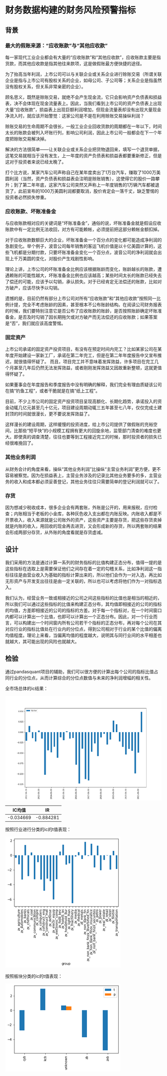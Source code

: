 # 财务数据构建的财务风险预警指标

## 背景

### 最大的假账来源：“应收账款”与“其他应收款”

每一家现代工业企业都会有大量的“应收账款”和“其他应收款”，应收账款主要是指货款，而其他应收款是指其他往来款项，这是做假账最方便快捷的途径。

为了抬高当年利润，上市公司可以与关联企业或关系企业进行赊账交易（所谓关联企业是指与上市公司有股权关系的企业，如母公司、子公司等；关系企业是指虽然没有股权关系，但关系非常亲密的企业）。

顾名思义，既然是赊账交易，就绝不会产生现金流，它只会影响资产负债表和损益表，决不会体现在现金流量表上。因此，当我们看到上市公司的资产负债表上出现大量“应收账款”，损益表上出现巨额利润增加，但现金流量表却没有出现大量现金净流入时，就应该开始警觉：这家公司是不是在利用赊账交易操纵利润？

赊账交易的生命周期不会很长，一般工业企业回收货款的周期都在一年以下，时间太长的账款会被列入坏账行列，影响公司利润，因此上市公司一般都会在下一个年度把赊账交易解决掉。

解决的方法很简单——让关联企业或关系企业把货物退回来，填写一个退货单据，这笔交易就相当于没有发生，上一年度的资产负债表和损益表都要重新修正，但是这对于投资者来说已经太晚了。

打个比方说，某家汽车公司声称自己在某年度卖出了1万台汽车，赚取了1000万美圆利润（当然，资产负债表和损益表会注明是赊账销售），这使得它的股价一路攀升；到了第二年年底，这家汽车公司突然又声称上一年度销售的1万辆汽车都被退货了，此前宣布的1000万美圆利润都要取消，股价肯定会一落千丈，缺乏警惕的投资者必然损失惨重。

### 应收账款、坏账准备金

与应收账款相对应的关键词是“坏账准备金”，通俗的说，坏账准备金就是假设应收账款中有一定比例无法收回，对方有可能赖帐，必须提前把这部分赖帐金额扣掉。

对于应收账款数额巨大的企业，坏账准备金一个百分点的变化都可能造成净利润的急剧变化。举个例子，波音公司每年销售的客运飞机价值是以十亿美圆计算的，这些飞机都是分期付款，只要坏账准备金变化一个百分点，波音公司的净利润就会出现上千万美圆的变化，对股价产生戏剧性影响。

理论上讲，上市公司的坏账准备金比例应该根据账龄而变化，账龄越长的账款，遭遇赖账的可能性越大，坏账准备金比例也应该越高；某些时间太长的账款已经失去了偿还的可能，应该予以勾销，承认损失。对于已经肯定无法偿还的账款，比如对方破产，应该尽快予以勾销。

遗憾的是，目前仍然有部分上市公司对所有“应收账款”和“其他应收款”按照同一比例计提，完全不考虑账龄的因素，甚至根本不公布账龄结构。在阅读公司财务报表的时候，我们要特别注意它是否公布了应收账款的账龄，是否按照账龄确定坏账准备金，是否及时勾销了因长期拖欠或对方破产而无法偿还的应收账款；如果答案是“否”，我们就应该高度警惕。


### 固定资产

上市公司承诺的固定资产投资项目，有没有在预定时间内完工？比如某家公司在某年度开始建设一家新工厂，承诺在第二年完工，但是在第二年年度报告中又宣布推迟，就很值得怀疑了。
而且，项目完工并不意味着发挥效益，许多项目在完工几个月甚至几年后仍然无法发挥效益，或者刚刚发挥效益又因故重新整顿，这就更值得怀疑了。

如果董事会在年度报告和季度报告中没有明确的解释，我们完全有理由质疑该公司在搞“钓鱼工程”，或者干脆就是在搞“纸上工程”。

目前，不少上市公司的固定资产投资项目呈现高额化、长期化趋势，承诺投入的资金动辄几亿元甚至几十亿元，项目建设周期动辄三五年甚至七八年，仅仅完成土建封顶的时间就很漫长，更不要说发挥效益了。

这样漫长的建设周期，这样缓慢的投资进度，给上市公司提供了做假账的充裕空间，比那些“短平快”的小规模工程拥有更大的回旋余地，监管部门清查的难度也更大。即使真的调查清楚，往往也要等到工程接近完工的时候，那时投资者的损失已经很难挽回了。

### 其他业务利润

从财务会计的角度来看，操纵“其他业务利润”比操纵“主营业务利润”更方便，更不容易被察觉。因为在损益表上，主营业务涉及的记录比其他业务要多的多，主营业务的收入和成本都必须妥善登记，其他业务往往只需要简单的登记利润就可以了。

### 存货

因为想减少税收成本，很多企业会有两套账，外账是公开的，用来报税，应付检查；内账相当于老板的小金库，各种灰色收入支出都在内账反映。内账收入都是不开票收入，收入来源就是公司账外的资产，这些资产主要是存货，把这些存货卖掉就是内账的收入，用回收的现金再去进货，又会形成新的存货，所以两套账的结果会形成两部分存货，从外账的角度看就是存货虚减。

## 设计

我们采用的方法是通过计算一系列的财务指标的比值构建正态分布，值得一提的是这些指标在选取上是需要保证他们之间存在着一定的勾稽关系，比如净利润这一指标往往是由营业收入为基础的指标计算出来的，所以他们会作为一对入选，再比如无形资产与开发支出往往是由一定关联的，所以也可以考虑将他们作为一对指标选入。

我们认为，经营业务一致或相接近的公司之间这些指标的比值也是相当的相近的，所以我们可以通过这些指标的比值来构建正态分布，其均值即相接近的公司的指标的均值，方差即相接近的公司的指标的方差。对于每一个指标对，在一个时间窗口内都可以计算出一个比值，也即可以计算出一个正态分布。因此，对一个行业而言，可以构建出一个时间窗内所有公司若干个指标的正态分布，再对每个公司在其对应行业的指标比值处在行业内的分位点，得到公司相对于行业的某个比值的偏离均值程度。理论上来看，当偏离均值的程度越大，说明其与同行业间的水平相差也就越大，其可能出现的风险也就越大。

## 检验

通过pandasquant项目的辅助，我们可以很方便的计算出每个公司的指标比值占同行业的分位点，从而计算综合的分位点数值与未来的净利润增幅的相关性。

全市场总体的ic结果：

![全市场结果](./image/ic_stocka_all.png)

| IC均值 | IR |
|:---:|:---:|
| -0.034669 | -0.884281 |

按照行业进行分类的ic的t值表现：

![行业ic结果](./image/ic_stocka_industry.png)

按照板块分类的ic的t值表现：

![板块ic结果](./image/ic_stocka_plate.png)